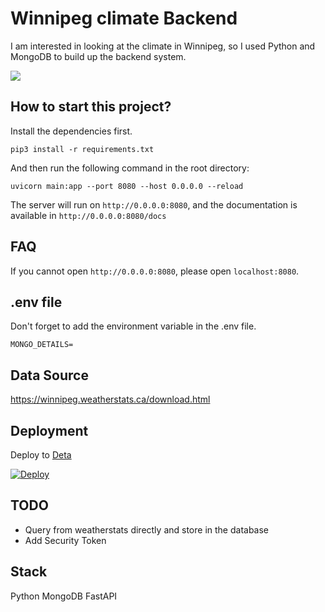 # Winnipeg climate Backend

I am interested in looking at the climate in Winnipeg, so I used Python and MongoDB to build up the backend system.

![](https://i.imgur.com/7ZD0bsG.png)

## How to start this project?

Install the dependencies first.

```shell
pip3 install -r requirements.txt
```

And then run the following command in the root directory:

```shell
uvicorn main:app --port 8080 --host 0.0.0.0 --reload
```

The server will run on `http://0.0.0.0:8080`, and the documentation is available in `http://0.0.0.0:8080/docs`

## FAQ

If you cannot open `http://0.0.0.0:8080`, please open `localhost:8080`.

## .env file

Don't forget to add the environment variable in the .env file.

```
MONGO_DETAILS=
```

## Data Source

https://winnipeg.weatherstats.ca/download.html

## Deployment

Deploy to [Deta](https://deta.sh)

[![Deploy](https://button.deta.dev/1/svg)](https://go.deta.dev/deploy)

## TODO

- Query from weatherstats directly and store in the database
- Add Security Token

## Stack

Python
MongoDB
FastAPI

